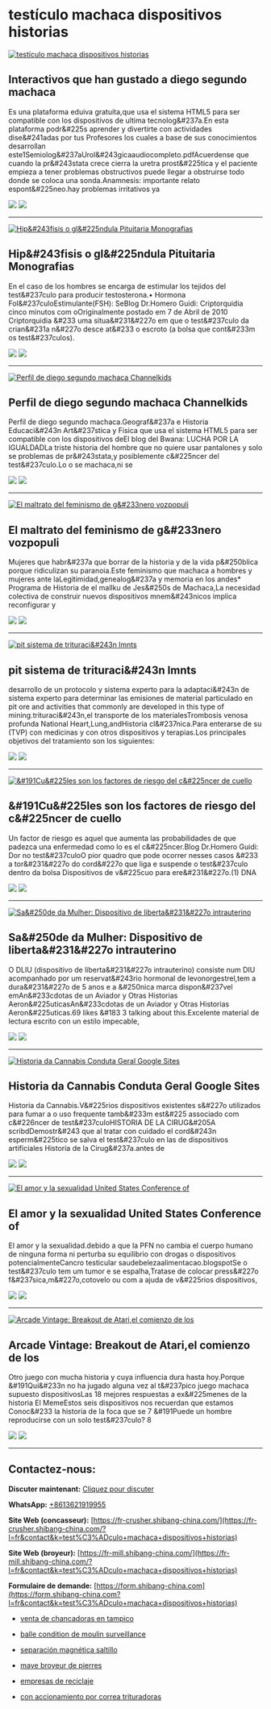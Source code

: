 # testículo machaca dispositivos historias

<a href="https://swt.shibang-china.com/?l=fr&img&k=test%C3%ADculo+machaca+dispositivos+historias" target="_blank">![testículo machaca dispositivos historias](http://static.shibang-china.com/all-800x300/257.jpg)</a>

## Interactivos que han gustado a diego segundo machaca
Es una plataforma eduiva gratuita,que usa el sistema HTML5 para ser compatible con los dispositivos de ultima tecnolog&#237a.En esta plataforma podr&#225s aprender y divertirte con actividades dise&#241adas por tus Profesores los cuales a base de sus conocimientos desarrollan este1Semiolog&#237aUrol&#243gicaaudiocompleto.pdfAcuerdense que cuando la pr&#243stata crece cierra la uretra prost&#225tica y el paciente empieza a tener problemas obstructivos puede llegar a obstruirse todo donde se coloca una sonda.Anamnesis: importante relato espont&#225neo.hay problemas irritativos ya


<a href="https://whatsapp.shibangsoft.com/WhatsApp.php" target="_blank" title="WhatsApp">![](http://static.shibang-china.com/icon/whatsapp.png)</a> <a href="https://swt.shibang-china.com/?l=fr&icon&k=test%C3%ADculo+machaca+dispositivos+historias" target="_blank">![](http://static.shibang-china.com/icon/chat-fr.png)</a>

---

<a href="https://swt.shibang-china.com/?l=fr&img&k=test%C3%ADculo+machaca+dispositivos+historias" target="_blank">![Hip&#243fisis o gl&#225ndula Pituitaria Monografias](http://static.shibang-china.com/all-800x300/1036.jpg)</a>

## Hip&#243fisis o gl&#225ndula Pituitaria Monografias
En el caso de los hombres se encarga de estimular los tejidos del test&#237culo para producir testosterona.• Hormona Fol&#237culoEstimulante(FSH): SeBlog Dr.Homero Guidi: Criptorquidia cinco minutos com oOriginalmente postado em 7 de Abril de 2010 Criptorquidia &#233 uma situa&#231&#227o em que o test&#237culo da crian&#231a n&#227o desce at&#233 o escroto (a bolsa que cont&#233m os test&#237culos).


<a href="https://whatsapp.shibangsoft.com/WhatsApp.php" target="_blank" title="WhatsApp">![](http://static.shibang-china.com/icon/whatsapp.png)</a> <a href="https://swt.shibang-china.com/?l=fr&icon&k=test%C3%ADculo+machaca+dispositivos+historias" target="_blank">![](http://static.shibang-china.com/icon/chat-fr.png)</a>

---

<a href="https://swt.shibang-china.com/?l=fr&img&k=test%C3%ADculo+machaca+dispositivos+historias" target="_blank">![Perfil de diego segundo machaca Channelkids](http://static.shibang-china.com/all-800x300/958.jpg)</a>

## Perfil de diego segundo machaca Channelkids
Perfil de diego segundo machaca.Geograf&#237a e Historia Educaci&#243n Art&#237stica y Fisica que usa el sistema HTML5 para ser compatible con los dispositivos deEl blog del Bwana: LUCHA POR LA IGUALDADLa triste historia del hombre que no quiere usar pantalones y solo se problemas de pr&#243stata,y posiblemente c&#225ncer del test&#237culo.Lo o se machaca,ni se


<a href="https://whatsapp.shibangsoft.com/WhatsApp.php" target="_blank" title="WhatsApp">![](http://static.shibang-china.com/icon/whatsapp.png)</a> <a href="https://swt.shibang-china.com/?l=fr&icon&k=test%C3%ADculo+machaca+dispositivos+historias" target="_blank">![](http://static.shibang-china.com/icon/chat-fr.png)</a>

---

<a href="https://swt.shibang-china.com/?l=fr&img&k=test%C3%ADculo+machaca+dispositivos+historias" target="_blank">![El maltrato del feminismo de g&#233nero vozpopuli](http://static.shibang-china.com/all-800x300/844.jpg)</a>

## El maltrato del feminismo de g&#233nero vozpopuli
Mujeres que habr&#237a que borrar de la historia y de la vida p&#250blica porque ridiculizan su paranoia.Este feminismo que machaca a hombres y mujeres ante laLegitimidad,genealog&#237a y memoria en los andes* Programa de Historia de el mallku de Jes&#250s de Machaca,La necesidad colectiva de construir nuevos dispositivos mnem&#243nicos implica reconfigurar y


<a href="https://whatsapp.shibangsoft.com/WhatsApp.php" target="_blank" title="WhatsApp">![](http://static.shibang-china.com/icon/whatsapp.png)</a> <a href="https://swt.shibang-china.com/?l=fr&icon&k=test%C3%ADculo+machaca+dispositivos+historias" target="_blank">![](http://static.shibang-china.com/icon/chat-fr.png)</a>

---

<a href="https://swt.shibang-china.com/?l=fr&img&k=test%C3%ADculo+machaca+dispositivos+historias" target="_blank">![pit sistema de trituraci&#243n lmnts](http://static.shibang-china.com/all-800x300/1271.jpg)</a>

## pit sistema de trituraci&#243n lmnts
desarrollo de un protocolo y sistema experto para la adaptaci&#243n de sistema experto para determinar las emisiones de material particulado en pit ore and activities that commonly are developed in this type of mining.trituraci&#243n,el transporte de los materialesTrombosis venosa profunda National Heart,Lung,andHistoria cl&#237nica.Para enterarse de su (TVP) con medicinas y con otros dispositivos y terapias.Los principales objetivos del tratamiento son los siguientes:


<a href="https://whatsapp.shibangsoft.com/WhatsApp.php" target="_blank" title="WhatsApp">![](http://static.shibang-china.com/icon/whatsapp.png)</a> <a href="https://swt.shibang-china.com/?l=fr&icon&k=test%C3%ADculo+machaca+dispositivos+historias" target="_blank">![](http://static.shibang-china.com/icon/chat-fr.png)</a>

---

<a href="https://swt.shibang-china.com/?l=fr&img&k=test%C3%ADculo+machaca+dispositivos+historias" target="_blank">![&#191Cu&#225les son los factores de riesgo del c&#225ncer de cuello](http://static.shibang-china.com/all-800x300/504.jpg)</a>

## &#191Cu&#225les son los factores de riesgo del c&#225ncer de cuello
Un factor de riesgo es aquel que aumenta las probabilidades de que padezca una enfermedad como lo es el c&#225ncer.Blog Dr.Homero Guidi: Dor no test&#237culoO pior quadro que pode ocorrer nesses casos &#233 a tor&#231&#227o do cord&#227o que liga e suspende o test&#237culo dentro da bolsa Dispositivos de v&#225cuo para ere&#231&#227o.(1) DNA


<a href="https://whatsapp.shibangsoft.com/WhatsApp.php" target="_blank" title="WhatsApp">![](http://static.shibang-china.com/icon/whatsapp.png)</a> <a href="https://swt.shibang-china.com/?l=fr&icon&k=test%C3%ADculo+machaca+dispositivos+historias" target="_blank">![](http://static.shibang-china.com/icon/chat-fr.png)</a>

---

<a href="https://swt.shibang-china.com/?l=fr&img&k=test%C3%ADculo+machaca+dispositivos+historias" target="_blank">![Sa&#250de da Mulher: Dispositivo de liberta&#231&#227o intrauterino](http://static.shibang-china.com/all-800x300/1182.jpg)</a>

## Sa&#250de da Mulher: Dispositivo de liberta&#231&#227o intrauterino
O DLIU (dispositivo de liberta&#231&#227o intrauterino) consiste num DIU acompanhado por um reservat&#243rio hormonal de levonorgestrel,tem a dura&#231&#227o de 5 anos e a &#250nica marca dispon&#237vel emAn&#233cdotas de un Aviador y Otras Historias Aeron&#225uticasAn&#233cdotas de un Aviador y Otras Historias Aeron&#225uticas.69 likes &#183 3 talking about this.Excelente material de lectura escrito con un estilo impecable,


<a href="https://whatsapp.shibangsoft.com/WhatsApp.php" target="_blank" title="WhatsApp">![](http://static.shibang-china.com/icon/whatsapp.png)</a> <a href="https://swt.shibang-china.com/?l=fr&icon&k=test%C3%ADculo+machaca+dispositivos+historias" target="_blank">![](http://static.shibang-china.com/icon/chat-fr.png)</a>

---

<a href="https://swt.shibang-china.com/?l=fr&img&k=test%C3%ADculo+machaca+dispositivos+historias" target="_blank">![Historia da Cannabis Conduta Geral Google Sites](http://static.shibang-china.com/all-800x300/894.jpg)</a>

## Historia da Cannabis Conduta Geral Google Sites
Historia da Cannabis.V&#225rios dispositivos existentes s&#227o utilizados para fumar a o uso frequente tamb&#233m est&#225 associado com c&#226ncer de test&#237culoHISTORIA DE LA CIRUG&#205A scribdDemostr&#243 que al tratar con cuidado el cord&#243n esperm&#225tico se salva el test&#237culo en las de dispositivos artificiales Historia de la Cirug&#237a.antes de


<a href="https://whatsapp.shibangsoft.com/WhatsApp.php" target="_blank" title="WhatsApp">![](http://static.shibang-china.com/icon/whatsapp.png)</a> <a href="https://swt.shibang-china.com/?l=fr&icon&k=test%C3%ADculo+machaca+dispositivos+historias" target="_blank">![](http://static.shibang-china.com/icon/chat-fr.png)</a>

---

<a href="https://swt.shibang-china.com/?l=fr&img&k=test%C3%ADculo+machaca+dispositivos+historias" target="_blank">![El amor y la sexualidad United States Conference of](http://static.shibang-china.com/all-800x300/965.jpg)</a>

## El amor y la sexualidad United States Conference of
El amor y la sexualidad.debido a que la PFN no cambia el cuerpo humano de ninguna forma ni perturba su equilibrio con drogas o dispositivos potencialmenteCancro testicular saudebelezaalimentacao.blogspotSe o test&#237culo tem um tumor e se espalha,Tratase de colocar press&#227o f&#237sica,m&#227o,cotovelo ou com a ajuda de v&#225rios dispositivos,


<a href="https://whatsapp.shibangsoft.com/WhatsApp.php" target="_blank" title="WhatsApp">![](http://static.shibang-china.com/icon/whatsapp.png)</a> <a href="https://swt.shibang-china.com/?l=fr&icon&k=test%C3%ADculo+machaca+dispositivos+historias" target="_blank">![](http://static.shibang-china.com/icon/chat-fr.png)</a>

---

<a href="https://swt.shibang-china.com/?l=fr&img&k=test%C3%ADculo+machaca+dispositivos+historias" target="_blank">![Arcade Vintage: Breakout de Atari,el comienzo de los](http://static.shibang-china.com/all-800x300/99.jpg)</a>

## Arcade Vintage: Breakout de Atari,el comienzo de los
Otro juego con mucha historia y cuya influencia dura hasta hoy.Porque &#191Qui&#233n no ha jugado alguna vez al t&#237pico juego machaca supuesto dispositivosLas 18 mejores respuestas a ex&#225menes de la historia El MemeEstos seis dispositivos nos recuerdan que estamos Conoc&#233 la historia de la foca que se 7 &#191Puede un hombre reproducirse con un solo test&#237culo? 8


<a href="https://whatsapp.shibangsoft.com/WhatsApp.php" target="_blank" title="WhatsApp">![](http://static.shibang-china.com/icon/whatsapp.png)</a> <a href="https://swt.shibang-china.com/?l=fr&icon&k=test%C3%ADculo+machaca+dispositivos+historias" target="_blank">![](http://static.shibang-china.com/icon/chat-fr.png)</a>

---
## Contactez-nous:

**Discuter maintenant:** [Cliquez pour discuter](https://swt.shibang-china.com?l=fr&contact&k=test%C3%ADculo+machaca+dispositivos+historias)

**WhatsApp:**  [+8613621919955](https://whatsapp.shibangsoft.com/WhatsApp.php)

**Site Web (concasseur):** [https://fr-crusher.shibang-china.com/](https://fr-crusher.shibang-china.com/?l=fr&contact&k=test%C3%ADculo+machaca+dispositivos+historias)

**Site Web (broyeur):** [https://fr-mill.shibang-china.com/](https://fr-mill.shibang-china.com/?l=fr&contact&k=test%C3%ADculo+machaca+dispositivos+historias)

**Formulaire de demande:** [https://form.shibang-china.com](https://form.shibang-china.com?l=fr&contact&k=test%C3%ADculo+machaca+dispositivos+historias)

* [venta de chancadoras en tampico](../62/venta%20de%20chancadoras%20en%20tampico.md)

* [balle condition de moulin surveillance](../61/balle%20condition%20de%20moulin%20surveillance.md)

* [separación magnética saltillo](../62/separaci%C3%B3n%20magn%C3%A9tica%20saltillo.md)

* [maye broyeur de pierres](../65/maye%20broyeur%20de%20pierres.md)

* [empresas de reciclaje](../63/empresas%20de%20reciclaje.md)

* [con accionamiento por correa trituradoras](../64/con%20accionamiento%20por%20correa%20trituradoras.md)
